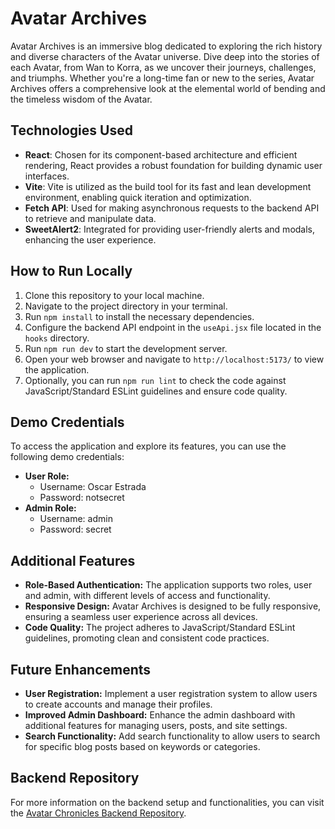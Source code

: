 # Avatar Archives

Avatar Archives is an immersive blog dedicated to exploring the rich history and diverse characters of the Avatar universe. Dive deep into the stories of each Avatar, from Wan to Korra, as we uncover their journeys, challenges, and triumphs. Whether you're a long-time fan or new to the series, Avatar Archives offers a comprehensive look at the elemental world of bending and the timeless wisdom of the Avatar.

## Technologies Used

- **React**: Chosen for its component-based architecture and efficient rendering, React provides a robust foundation for building dynamic user interfaces.
- **Vite**: Vite is utilized as the build tool for its fast and lean development environment, enabling quick iteration and optimization.
- **Fetch API**: Used for making asynchronous requests to the backend API to retrieve and manipulate data.
- **SweetAlert2**: Integrated for providing user-friendly alerts and modals, enhancing the user experience.

## How to Run Locally

1. Clone this repository to your local machine.
2. Navigate to the project directory in your terminal.
3. Run `npm install` to install the necessary dependencies.
4. Configure the backend API endpoint in the `useApi.jsx` file located in the `hooks` directory.
5. Run `npm run dev` to start the development server.
6. Open your web browser and navigate to `http://localhost:5173/` to view the application.
7. Optionally, you can run `npm run lint` to check the code against JavaScript/Standard ESLint guidelines and ensure code quality.

## Demo Credentials

To access the application and explore its features, you can use the following demo credentials:

- **User Role:**
  - Username: Oscar Estrada
  - Password: notsecret
- **Admin Role:**
  - Username: admin
  - Password: secret

## Additional Features

- **Role-Based Authentication:** The application supports two roles, user and admin, with different levels of access and functionality.
- **Responsive Design:** Avatar Archives is designed to be fully responsive, ensuring a seamless user experience across all devices.
- **Code Quality:** The project adheres to JavaScript/Standard ESLint guidelines, promoting clean and consistent code practices.

## Future Enhancements

- **User Registration:** Implement a user registration system to allow users to create accounts and manage their profiles.
- **Improved Admin Dashboard:** Enhance the admin dashboard with additional features for managing users, posts, and site settings.
- **Search Functionality:** Add search functionality to allow users to search for specific blog posts based on keywords or categories.

## Backend Repository

For more information on the backend setup and functionalities, you can visit the [Avatar Chronicles Backend Repository](https://github.com/moraleseoscar/BlogAv_Backend).
